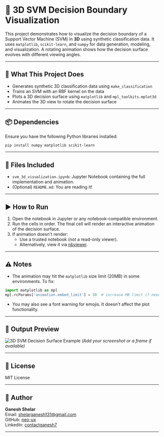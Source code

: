 
# 🎥 3D SVM Decision Boundary Visualization

This project demonstrates how to visualize the decision boundary of a Support Vector Machine (SVM) in **3D** using synthetic classification data. It uses `matplotlib`, `scikit-learn`, and `numpy` for data generation, modeling, and visualization. A rotating animation shows how the decision surface evolves with different viewing angles.

---

## 🧠 What This Project Does

- Generates synthetic 3D classification data using `make_classification`
- Trains an SVM with an RBF kernel on the data
- Plots a 3D decision surface using `matplotlib` and `mpl_toolkits.mplot3d`
- Animates the 3D view to rotate the decision surface

---

## 📦 Dependencies

Ensure you have the following Python libraries installed:

```bash
pip install numpy matplotlib scikit-learn
```

---

## 📁 Files Included

- `svm_3d_visualization.ipynb`: Jupyter Notebook containing the full implementation and animation.
- (Optional) `README.md`: You are reading it!

---

## ▶️ How to Run

1. Open the notebook in Jupyter or any notebook-compatible environment.
2. Run the cells in order. The final cell will render an interactive animation of the decision surface.
3. If animation doesn't render:
   - Use a trusted notebook (not a read-only viewer).
   - Alternatively, view it via [nbviewer](https://nbviewer.org).

---

## ⚠️ Notes

- The animation may hit the `matplotlib` size limit (20MB) in some environments. To fix:

```python
import matplotlib as mpl
mpl.rcParams['animation.embed_limit'] = 50  # increase MB limit if needed
```

- You may also see a font warning for emojis. It doesn't affect the plot functionality.

---

## 🌟 Output Preview

![3D SVM Decision Surface Example](preview.png) *(Add your screenshot or a frame if available)*

---

## 📜 License

MIT License

---

## 🙋 Author

**Ganesh Shelar**  
Email: shelarganesh131@gmail.com  
GitHub: [neo-ux](https://github.com/neo-ux)  
LinkedIn: [contactganesh7](https://linkedin.com/in/contactganesh7)

---

